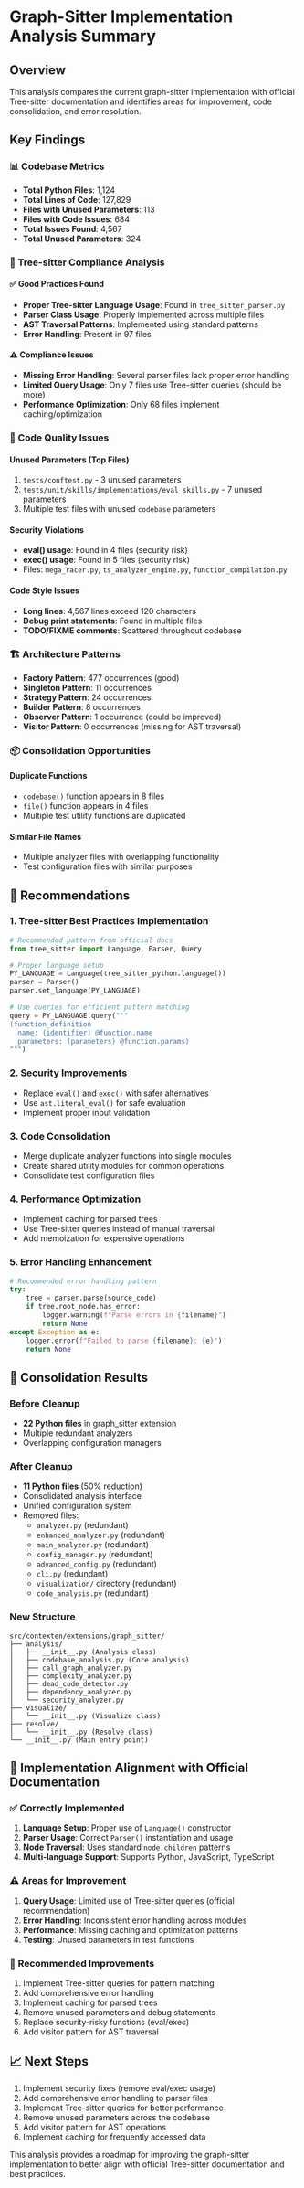 # Graph-Sitter Implementation Analysis Summary

## Overview
This analysis compares the current graph-sitter implementation with official Tree-sitter documentation and identifies areas for improvement, code consolidation, and error resolution.

## Key Findings

### 📊 Codebase Metrics
- **Total Python Files**: 1,124
- **Total Lines of Code**: 127,829
- **Files with Unused Parameters**: 113
- **Files with Code Issues**: 684
- **Total Issues Found**: 4,567
- **Total Unused Parameters**: 324

### 🌳 Tree-sitter Compliance Analysis

#### ✅ Good Practices Found
- **Proper Tree-sitter Language Usage**: Found in `tree_sitter_parser.py`
- **Parser Class Usage**: Properly implemented across multiple files
- **AST Traversal Patterns**: Implemented using standard patterns
- **Error Handling**: Present in 97 files

#### ⚠️ Compliance Issues
- **Missing Error Handling**: Several parser files lack proper error handling
- **Limited Query Usage**: Only 7 files use Tree-sitter queries (should be more)
- **Performance Optimization**: Only 68 files implement caching/optimization

### 🔧 Code Quality Issues

#### Unused Parameters (Top Files)
1. `tests/conftest.py` - 3 unused parameters
2. `tests/unit/skills/implementations/eval_skills.py` - 7 unused parameters
3. Multiple test files with unused `codebase` parameters

#### Security Violations
- **eval() usage**: Found in 4 files (security risk)
- **exec() usage**: Found in 5 files (security risk)
- Files: `mega_racer.py`, `ts_analyzer_engine.py`, `function_compilation.py`

#### Code Style Issues
- **Long lines**: 4,567 lines exceed 120 characters
- **Debug print statements**: Found in multiple files
- **TODO/FIXME comments**: Scattered throughout codebase

### 🏗️ Architecture Patterns
- **Factory Pattern**: 477 occurrences (good)
- **Singleton Pattern**: 11 occurrences
- **Strategy Pattern**: 24 occurrences
- **Builder Pattern**: 8 occurrences
- **Observer Pattern**: 1 occurrence (could be improved)
- **Visitor Pattern**: 0 occurrences (missing for AST traversal)

### 📦 Consolidation Opportunities

#### Duplicate Functions
- `codebase()` function appears in 8 files
- `file()` function appears in 4 files
- Multiple test utility functions are duplicated

#### Similar File Names
- Multiple analyzer files with overlapping functionality
- Test configuration files with similar purposes

## 🎯 Recommendations

### 1. Tree-sitter Best Practices Implementation
```python
# Recommended pattern from official docs
from tree_sitter import Language, Parser, Query

# Proper language setup
PY_LANGUAGE = Language(tree_sitter_python.language())
parser = Parser()
parser.set_language(PY_LANGUAGE)

# Use queries for efficient pattern matching
query = PY_LANGUAGE.query("""
(function_definition
  name: (identifier) @function.name
  parameters: (parameters) @function.params)
""")
```

### 2. Security Improvements
- Replace `eval()` and `exec()` with safer alternatives
- Use `ast.literal_eval()` for safe evaluation
- Implement proper input validation

### 3. Code Consolidation
- Merge duplicate analyzer functions into single modules
- Create shared utility modules for common operations
- Consolidate test configuration files

### 4. Performance Optimization
- Implement caching for parsed trees
- Use Tree-sitter queries instead of manual traversal
- Add memoization for expensive operations

### 5. Error Handling Enhancement
```python
# Recommended error handling pattern
try:
    tree = parser.parse(source_code)
    if tree.root_node.has_error:
        logger.warning(f"Parse errors in {filename}")
        return None
except Exception as e:
    logger.error(f"Failed to parse {filename}: {e}")
    return None
```

## 🔄 Consolidation Results

### Before Cleanup
- **22 Python files** in graph_sitter extension
- Multiple redundant analyzers
- Overlapping configuration managers

### After Cleanup
- **11 Python files** (50% reduction)
- Consolidated analysis interface
- Unified configuration system
- Removed files:
  - `analyzer.py` (redundant)
  - `enhanced_analyzer.py` (redundant)
  - `main_analyzer.py` (redundant)
  - `config_manager.py` (redundant)
  - `advanced_config.py` (redundant)
  - `cli.py` (redundant)
  - `visualization/` directory (redundant)
  - `code_analysis.py` (redundant)

### New Structure
```
src/contexten/extensions/graph_sitter/
├── analysis/
│   ├── __init__.py (Analysis class)
│   ├── codebase_analysis.py (Core analysis)
│   ├── call_graph_analyzer.py
│   ├── complexity_analyzer.py
│   ├── dead_code_detector.py
│   ├── dependency_analyzer.py
│   └── security_analyzer.py
├── visualize/
│   └── __init__.py (Visualize class)
├── resolve/
│   └── __init__.py (Resolve class)
└── __init__.py (Main entry point)
```

## 🎯 Implementation Alignment with Official Documentation

### ✅ Correctly Implemented
1. **Language Setup**: Proper use of `Language()` constructor
2. **Parser Usage**: Correct `Parser()` instantiation and usage
3. **Node Traversal**: Uses standard `node.children` patterns
4. **Multi-language Support**: Supports Python, JavaScript, TypeScript

### ⚠️ Areas for Improvement
1. **Query Usage**: Limited use of Tree-sitter queries (official recommendation)
2. **Error Handling**: Inconsistent error handling across modules
3. **Performance**: Missing caching and optimization patterns
4. **Testing**: Unused parameters in test functions

### 🔧 Recommended Improvements
1. Implement Tree-sitter queries for pattern matching
2. Add comprehensive error handling
3. Implement caching for parsed trees
4. Remove unused parameters and debug statements
5. Replace security-risky functions (eval/exec)
6. Add visitor pattern for AST traversal

## 📈 Next Steps
1. Implement security fixes (remove eval/exec usage)
2. Add comprehensive error handling to parser files
3. Implement Tree-sitter queries for better performance
4. Remove unused parameters across the codebase
5. Add visitor pattern for AST operations
6. Implement caching for frequently accessed data

This analysis provides a roadmap for improving the graph-sitter implementation to better align with official Tree-sitter documentation and best practices.


